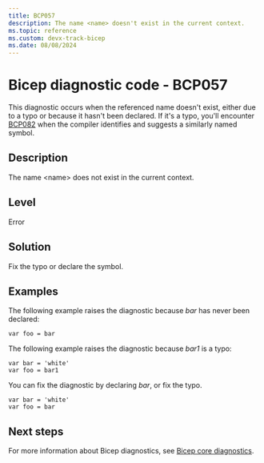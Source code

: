 ```yaml
---
title: BCP057
description: The name <name> doesn't exist in the current context.
ms.topic: reference
ms.custom: devx-track-bicep
ms.date: 08/08/2024
---
```


# Bicep diagnostic code - BCP057

This diagnostic occurs when the referenced name doesn't exist, either due to a typo or because it hasn't been declared. If it's a typo, you'll encounter [BCP082](./bcp082.md) when the compiler identifies and suggests a similarly named symbol.

## Description

The name &lt;name> does not exist in the current context.

## Level

Error

## Solution

Fix the typo or declare the symbol.

## Examples

The following example raises the diagnostic because _bar_ has never been declared:

```bicep
var foo = bar 
```

The following example raises the diagnostic because _bar1_ is a typo:

```bicep
var bar = 'white'
var foo = bar1 
```

You can fix the diagnostic by declaring _bar_, or fix the typo.

```bicep
var bar = 'white'
var foo = bar 
```

## Next steps

For more information about Bicep diagnostics, see [Bicep core diagnostics](../bicep-core-diagnostics.md).
